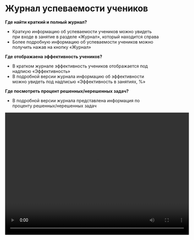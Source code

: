 # Журнал успеваемости учеников


**Где найти краткий и полный журнал?**

- Краткую информацию об успеваемости учеников можно увидеть при входе в занятие в разделе «Журнал», который находится справа 
- Более подробную информацию об успеваемости учеников можно получить нажав на кнопку «Журнал»

**Где отображаена эффективность учеников?**

- В кратком журнале эффективность учеников отображается под надписю «Эффективность»
- В подробной версии журнала информацию об эффективности можно увидеть под надписью «Эффективность в занятиях, %»


**Где посмотреть процент решенных/нерешенных задач?**

- В подробной версии журнала представлена информация по проценту решенных/нерешенных задач

<video width="600" height="400" controls=true src="https://s3-eu-west-1.amazonaws.com/edu-prod/video/help_videos/11.mp4" type="video/mp4" />